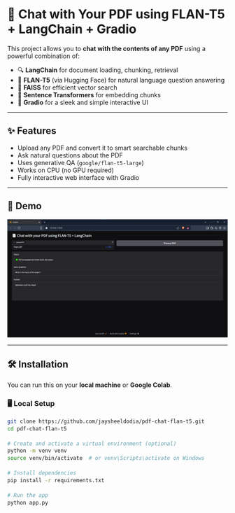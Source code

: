 # 📄 Chat with Your PDF using FLAN-T5 + LangChain + Gradio

This project allows you to **chat with the contents of any PDF** using a powerful combination of:

- 🔍 **LangChain** for document loading, chunking, retrieval
- 🤖 **FLAN-T5** (via Hugging Face) for natural language question answering
- 📁 **FAISS** for efficient vector search
- 🧠 **Sentence Transformers** for embedding chunks
- 🎨 **Gradio** for a sleek and simple interactive UI

---

## ✨ Features

- Upload any PDF and convert it to smart searchable chunks
- Ask natural questions about the PDF
- Uses generative QA (`google/flan-t5-large`)
- Works on CPU (no GPU required)
- Fully interactive web interface with Gradio

---

## 🚀 Demo

![Gradio UI Screenshot](image.png)

---

## 🛠️ Installation

You can run this on your **local machine** or **Google Colab**.

### 🖥️ Local Setup

```bash
git clone https://github.com/jaysheeldodia/pdf-chat-flan-t5.git
cd pdf-chat-flan-t5

# Create and activate a virtual environment (optional)
python -m venv venv
source venv/bin/activate  # or venv\Scripts\activate on Windows

# Install dependencies
pip install -r requirements.txt

# Run the app
python app.py
